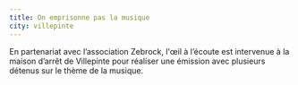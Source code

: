 ```yaml
---
title: On emprisonne pas la musique
city: villepinte
---
```


En partenariat avec l’association Zebrock, l'œil à l’écoute est intervenue à la maison d’arrêt de Villepinte pour réaliser une émission avec plusieurs détenus sur le thème de la musique.
